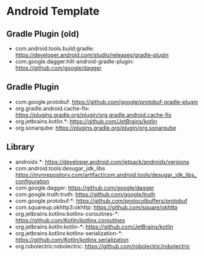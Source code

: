Android Template
================

Gradle Plugin (old)
-------------------

- com.android.tools.build:gradle: https://developer.android.com/studio/releases/gradle-plugin
- com.google.dagger:hilt-android-gradle-plugin: https://github.com/google/dagger

Gradle Plugin
-------------

- com.google.protobuf: https://github.com/google/protobuf-gradle-plugin
- org.gradle.android.cache-fix: https://plugins.gradle.org/plugin/org.gradle.android.cache-fix
- org.jetbrains.kotlin.*: https://github.com/JetBrains/kotlin
- org.sonarqube: https://plugins.gradle.org/plugin/org.sonarqube

Library
-------

- androidx.*: https://developer.android.com/jetpack/androidx/versions
- com.android.tools:desugar_jdk_libs https://mvnrepository.com/artifact/com.android.tools/desugar_jdk_libs_configuration
- com.google.dagger: https://github.com/google/dagger
- com.google.truth:truth: https://github.com/google/truth
- com.google.protobuf:*: https://github.com/protocolbuffers/protobuf
- com.squareup.okhttp3:okhttp: https://github.com/square/okhttp
- org.jetbrains.kotlinx:kotlinx-coroutines-*: https://github.com/Kotlin/kotlinx.coroutines
- org.jetbrains.kotlin:kotlin-*: https://github.com/JetBrains/kotlin
- org.jetbrains.kotlinx:kotlinx-serialization-*: https://github.com/Kotlin/kotlinx.serialization
- org.robolectric:robolectric: https://github.com/robolectric/robolectric
